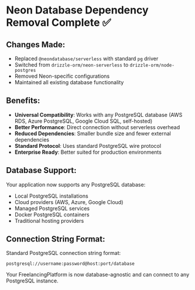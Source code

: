 # Neon Database Dependency Removal Complete ✅

## Changes Made:
- Replaced `@neondatabase/serverless` with standard `pg` driver
- Switched from `drizzle-orm/neon-serverless` to `drizzle-orm/node-postgres`
- Removed Neon-specific configurations
- Maintained all existing database functionality

## Benefits:
- **Universal Compatibility**: Works with any PostgreSQL database (AWS RDS, Azure PostgreSQL, Google Cloud SQL, self-hosted)
- **Better Performance**: Direct connection without serverless overhead
- **Reduced Dependencies**: Smaller bundle size and fewer external dependencies
- **Standard Protocol**: Uses standard PostgreSQL wire protocol
- **Enterprise Ready**: Better suited for production environments

## Database Support:
Your application now supports any PostgreSQL database:
- Local PostgreSQL installations
- Cloud providers (AWS, Azure, Google Cloud)
- Managed PostgreSQL services
- Docker PostgreSQL containers
- Traditional hosting providers

## Connection String Format:
Standard PostgreSQL connection string format:
```
postgresql://username:password@host:port/database
```

Your FreelancingPlatform is now database-agnostic and can connect to any PostgreSQL instance.